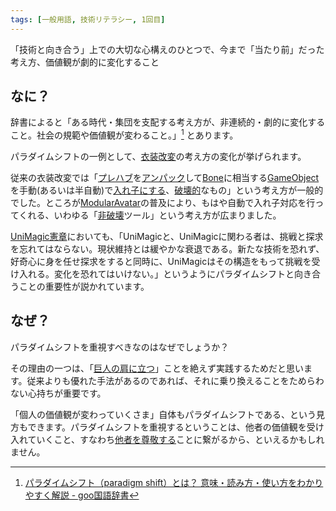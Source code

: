```yaml
---
tags: [一般用語, 技術リテラシー, 1回目]
---
```


「技術と向き合う」上での大切な心構えのひとつで、今まで「当たり前」だった考え方、価値観が劇的に変化すること

## なに？

辞書によると「ある時代・集団を支配する考え方が、非連続的・劇的に変化すること。社会の規範や価値観が変わること。」[^1] とあります。

パラダイムシフトの一例として、[衣装改変](/docs/索引/あ行/衣装改変)の考え方の変化が挙げられます。

従来の衣装改変では「[プレハブ](/docs/索引/PQR/Prefab)を[アンパック](/docs/索引/STU/Unpack-Prefab)して[Bone](/docs/索引/ABC/Bone)に相当する[GameObject](/docs/索引/GHI/GameObject)を手動(あるいは半自動)で[入れ子にする](/docs/索引/あ行/入れ子にする)、[破壊的](/docs/索引/は行/破壊的-非破壊的)なもの」という考え方が一般的でした。ところが[ModularAvatar](/docs/索引/MNO/ModularAvatar)の普及により、もはや自動で入れ子対応を行ってくれる、いわゆる「[非破壊](/docs/索引/は行/破壊的-非破壊的)ツール」という考え方が広まりました。

[UniMagic憲章](/docs/索引/STU/UniMagic憲章)においても、「UniMagicと、UniMagicに関わる者は、挑戦と探求を忘れてはならない。現状維持とは緩やかな衰退である。新たな技術を恐れず、好奇心に身を任せ探求をすると同時に、UniMagicはその構造をもって挑戦を受け入れる。変化を恐れてはいけない。」というようにパラダイムシフトと向き合うことの重要性が説かれています。

## なぜ？

パラダイムシフトを重視すべきなのはなぜでしょうか？

その理由の一つは、「[巨人の肩に立つ](/docs/索引/か行/巨人の肩に立つ)」ことを絶えず実践するためだと思います。従来よりも優れた手法があるのであれば、それに乗り換えることをためらわない心持ちが重要です。

「個人の価値観が変わっていくさま」自体もパラダイムシフトである、という見方もできます。パラダイムシフトを重視するということは、他者の価値観を受け入れていくこと、すなわち[他者を尊敬する](/docs/索引/さ行/尊重し合う)ことに繋がるから、といえるかもしれません。

[^1]: [パラダイムシフト（paradigm shift）とは？ 意味・読み方・使い方をわかりやすく解説 - goo国語辞書](https://dictionary.goo.ne.jp/word/パラダイムシフト/)
